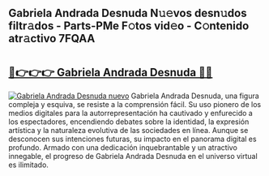 ## Gabriela Andrada Desnuda N𝚞𝚎vos desn𝚞dos filtr𝚊dos - Parts-PMe F𝚘tos vid𝚎o - C𝚘ntenido atr𝚊ctivo 7FQAA

# <h2><a href="http://mbbyli.tromn.icu/?c=Gabriela+Andrada+Desnuda">🔗👉👉👉 Gabriela Andrada Desnuda 🔗🔗</a></h2>

[![Gabriela Andrada Desnuda nuevo](https://i.imgur.com/pEAQMta.gif)](http://mbbyli.tromn.icu/?c=Gabriela+Andrada+Desnuda)
Gabriela Andrada Desnuda, una figura compleja y esquiva, se resiste a la comprensión fácil. Su uso pionero de los medios digitales para la autorrepresentación ha cautivado y enfurecido a los espectadores, encendiendo debates sobre la identidad, la expresión artística y la naturaleza evolutiva de las sociedades en línea. Aunque se desconocen sus intenciones futuras, su impacto en el panorama digital es profundo. Armado con una dedicación inquebrantable y un atractivo innegable, el progreso de Gabriela Andrada Desnuda en el universo virtual es ilimitado.
